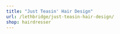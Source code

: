```yaml
---
title: "Just Teasin' Hair Design"
url: /lethbridge/just-teasin-hair-design/
shop: hairdresser
---
```

